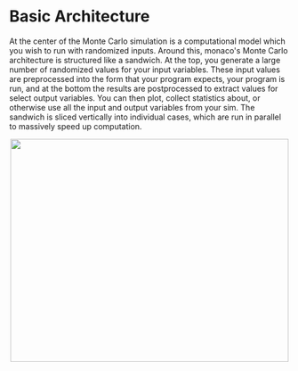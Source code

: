 # Basic Architecture

At the center of the Monte Carlo simulation is a computational model which you wish to run with randomized inputs. Around this, monaco's Monte Carlo architecture is structured like a sandwich. At the top, you generate a large number of randomized values for your input variables. These input values are preprocessed into the form that your program expects, your program is run, and at the bottom the results are postprocessed to extract values for select output variables. You can then plot, collect statistics about, or otherwise use all the input and output variables from your sim. The sandwich is sliced vertically into individual cases, which are run in parallel to massively speed up computation.

<p float="left" align="center">
<img width="500" height="400" src="https://raw.githubusercontent.com/scottshambaugh/monaco/main/docs/val_var_case_architecture.png">  
</p>